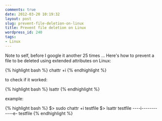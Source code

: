 ```yaml
---
comments: true
date: 2012-03-20 10:19:32
layout: post
slug: prevent-file-deletion-on-linux
title: Prevent file deletion on Linux
wordpress_id: 240
tags:
- Linux
---
```


Note to self, before I google it another 25 times ... Here's how to prevent a file to be deleted using extended attributes on Linux:

{% highlight bash %}
    chattr +i <file>
{% endhighlight %}

to check if it worked:

{% highlight bash %}
    lsattr <file>
{% endhighlight %}
    
example:
    
{% highlight bash %}
    $> sudo chattr +i testfile
    $> lsattr testfile
    ----i------------e- testfile
{% endhighlight %}


